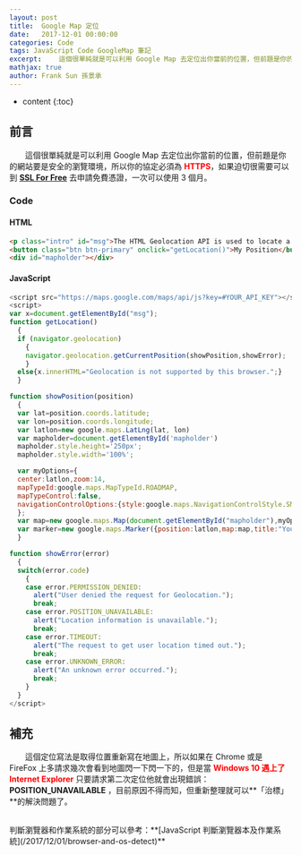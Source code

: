 ```yaml
---
layout: post
title:  Google Map 定位
date:   2017-12-01 00:00:00
categories: Code
tags: JavaScript Code GoogleMap 筆記
excerpt: 　　這個很單純就是可以利用 Google Map 去定位出你當前的位置，但前題是你的網站要是安全的瀏覽環境，所以你的協定必須為 <b>HTTPS</b>，如果迫切很需要可以到 SSL For Free 去申請免費憑證，一次可以使用 3 個月。
mathjax: true
author: Frank Sun 孫景承
---
```


* content
{:toc}

## 前言
　　這個很單純就是可以利用 Google Map 去定位出你當前的位置，但前題是你的網站要是安全的瀏覽環境，所以你的協定必須為 <span style="color:red;"><b>HTTPS</b></span>，如果迫切很需要可以到 **[SSL For Free](https://www.sslforfree.com/)** 去申請免費憑證，一次可以使用 3 個月。

### Code

#### HTML
```html
<p class="intro" id="msg">The HTML Geolocation API is used to locate a user's position.</p>
<button class="btn btn-primary" onclick="getLocation()">My Position</button>
<div id="mapholder"></div>
```

#### JavaScript
```javascript
<script src="https://maps.google.com/maps/api/js?key=#YOUR_API_KEY"></script>
<script>
var x=document.getElementById("msg");
function getLocation()
  {
  if (navigator.geolocation)
    {
    navigator.geolocation.getCurrentPosition(showPosition,showError);
    }
  else{x.innerHTML="Geolocation is not supported by this browser.";}
  }

function showPosition(position)
  {
  var lat=position.coords.latitude;
  var lon=position.coords.longitude;
  var latlon=new google.maps.LatLng(lat, lon)
  var mapholder=document.getElementById('mapholder')
  mapholder.style.height='250px';
  mapholder.style.width='100%';

  var myOptions={
  center:latlon,zoom:14,
  mapTypeId:google.maps.MapTypeId.ROADMAP,
  mapTypeControl:false,
  navigationControlOptions:{style:google.maps.NavigationControlStyle.SMALL}
  };
  var map=new google.maps.Map(document.getElementById("mapholder"),myOptions);
  var marker=new google.maps.Marker({position:latlon,map:map,title:"You are here!"});
  }

function showError(error)
  {
  switch(error.code) 
    {
    case error.PERMISSION_DENIED:
      alert("User denied the request for Geolocation.");
      break;
    case error.POSITION_UNAVAILABLE:
      alert("Location information is unavailable.");
      break;
    case error.TIMEOUT:
      alert("The request to get user location timed out.");
      break;
    case error.UNKNOWN_ERROR:
      alert("An unknown error occurred.");
      break;
    }
  }
</script>
```

## 補充
　　這個定位寫法是取得位置重新寫在地圖上，所以如果在 Chrome 或是 FireFox 上多請求幾次會看到地圖閃一下閃一下的，但是當 <span style="color:red;"><b>Windows 10 遇上了 Internet Explorer</b></span> 只要請求第二次定位他就會出現錯誤：**POSITION_UNAVAILABLE** ，目前原因不得而知，但重新整理就可以**「治標」**的解決問題了。

<br/>
判斷瀏覽器和作業系統的部分可以參考：**[JavaScript 判斷瀏覽器本及作業系統](/2017/12/01/browser-and-os-detect)**